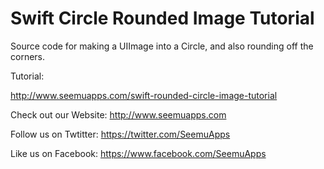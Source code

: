 Swift Circle Rounded Image Tutorial
=================

Source code for making a UIImage into a Circle, and also rounding off the corners.

Tutorial: 

http://www.seemuapps.com/swift-rounded-circle-image-tutorial

Check out our Website: http://www.seemuapps.com

Follow us on Twtitter: https://twitter.com/SeemuApps

Like us on Facebook: https://www.facebook.com/SeemuApps

